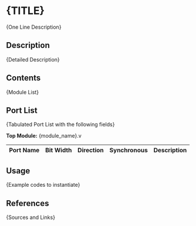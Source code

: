 # {TITLE}
{One Line Description}

## Description
{Detailed Description}

## Contents
{Module List}

## Port List
{Tabulated Port List with the following fields}

**Top Module:** {module_name}.v

| Port Name | Bit Width | Direction | Synchronous | Description |
|---|---|---|---|---|

## Usage
{Example codes to instantiate}

## References
{Sources and Links}
